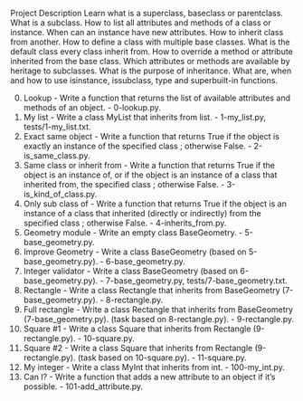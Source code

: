 Project Description
Learn what is a superclass, baseclass or parentclass. What is a subclass. How to list all attributes and methods of a class or instance. When can an instance have new attributes. How to inherit class from another. How to define a class with multiple base classes. What is the default class every class inherit from. How to override a method or attribute inherited from the base class. Which attributes or methods are available by heritage to subclasses. What is the purpose of inheritance. What are, when and how to use isinstance, issubclass, type and superbuilt-in functions.

0. Lookup - Write a function that returns the list of available attributes and methods of an object. - 0-lookup.py.
1. My list - Write a class MyList that inherits from list. - 1-my_list.py, tests/1-my_list.txt.
2. Exact same object - Write a function that returns True if the object is exactly an instance of the specified class ; otherwise False. - 2-is_same_class.py.
3. Same class or inherit from - Write a function that returns True if the object is an instance of, or if the object is an instance of a class that inherited from, the specified class ; otherwise False. - 3-is_kind_of_class.py.
4. Only sub class of - Write a function that returns True if the object is an instance of a class that inherited (directly or indirectly) from the specified class ; otherwise False. - 4-inherits_from.py.
5. Geometry module - Write an empty class BaseGeometry. - 5-base_geometry.py.
6. Improve Geometry - Write a class BaseGeometry (based on 5-base_geometry.py). - 6-base_geometry.py.
7. Integer validator - Write a class BaseGeometry (based on 6-base_geometry.py). - 7-base_geometry.py, tests/7-base_geometry.txt.
8. Rectangle - Write a class Rectangle that inherits from BaseGeometry (7-base_geometry.py). - 8-rectangle.py.
9. Full rectangle - Write a class Rectangle that inherits from BaseGeometry (7-base_geometry.py). (task based on 8-rectangle.py). - 9-rectangle.py.
10. Square #1 - Write a class Square that inherits from Rectangle (9-rectangle.py). - 10-square.py.
11. Square #2 - Write a class Square that inherits from Rectangle (9-rectangle.py). (task based on 10-square.py). - 11-square.py.
12. My integer - Write a class MyInt that inherits from int. - 100-my_int.py.
13. Can I? - Write a function that adds a new attribute to an object if it’s possible. - 101-add_attribute.py.
